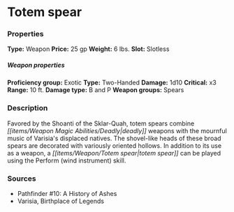 ﻿---
Title: "Totem spear"
Type: "Weapon"
Price: "25 gp"
Weight: "6 lbs."
Slot: "Slotless"
Proficiency group: "Exotic"
Weapon properties Type: "Two-Handed"
Damage: "1d10"
Critical: "x3"
Range: "10 ft."
Damage type: "B and P"
Weapon groups: "Spears"
Description: |
  "Favored by the Shoanti of the Sklar-Quah, totem spears combine deadly weapons with the mournful music of Varisia's displaced natives. The shovel-like heads of these broad spears are decorated with variously oriented hollows. In addition to its use as a weapon, a totem spear can be played using the Perform (wind instrument) skill."
Sources: "['Pathfinder #10: A History of Ashes', 'Varisia, Birthplace of Legends']"
---

# Totem spear

### Properties

**Type:** Weapon **Price:** 25 gp **Weight:** 6 lbs. **Slot:** Slotless

##### Weapon properties

**Proficiency group:** Exotic **Type:** Two-Handed **Damage:** 1d10 **Critical:** x3 **Range:** 10 ft. **Damage type:** B and P **Weapon groups:** Spears

### Description

Favored by the Shoanti of the Sklar-Quah, totem spears combine _[[items/Weapon Magic Abilities/Deadly|deadly]]_ weapons with the mournful music of Varisia's displaced natives. The shovel-like heads of these broad spears are decorated with variously oriented hollows. In addition to its use as a weapon, a _[[items/Weapon/Totem spear|totem spear]]_ can be played using the Perform (wind instrument) skill.

### Sources

* Pathfinder #10: A History of Ashes
* Varisia, Birthplace of Legends